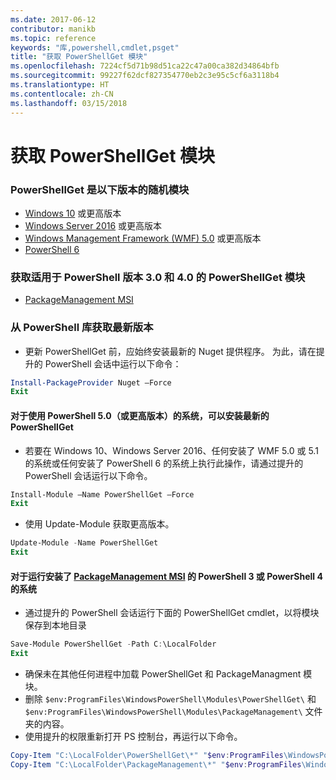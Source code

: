 ```yaml
---
ms.date: 2017-06-12
contributor: manikb
ms.topic: reference
keywords: "库,powershell,cmdlet,psget"
title: "获取 PowerShellGet 模块"
ms.openlocfilehash: 7224cf5d71b98d51ca22c47a00ca382d34864bfb
ms.sourcegitcommit: 99227f62dcf827354770eb2c3e95c5cf6a3118b4
ms.translationtype: HT
ms.contentlocale: zh-CN
ms.lasthandoff: 03/15/2018
---
```

<a name="get-powershellget-module"></a>获取 PowerShellGet 模块
========================

### <a name="powershellget-is-an-in-box-module-in-the-following-releases"></a>PowerShellGet 是以下版本的随机模块
- [Windows 10](https://www.microsoft.com/windows/get-windows-10) 或更高版本
- [Windows Server 2016](https://technet.microsoft.com/windows-server-docs/get-started/windows-server-2016) 或更高版本
- [Windows Management Framework (WMF) 5.0](https://www.microsoft.com/download/details.aspx?id=50395) 或更高版本
- [PowerShell 6](https://github.com/PowerShell/PowerShell/releases)

### <a name="get-powershellget-module-for-powershell-versions-30-and-40"></a>获取适用于 PowerShell 版本 3.0 和 4.0 的 PowerShellGet 模块
- [PackageManagement MSI](http://go.microsoft.com/fwlink/?LinkID=746217&clcid=0x409) 

### <a name="get-the-latest-version-from-powershell-gallery"></a>从 PowerShell 库获取最新版本

- 更新 PowerShellGet 前，应始终安装最新的 Nuget 提供程序。 为此，请在提升的 PowerShell 会话中运行以下命令：
```powershell
Install-PackageProvider Nuget –Force
Exit
```

#### <a name="for-systems-with-powershell-50-or-newer-you-can-install-the-latest-powershellget"></a>对于使用 PowerShell 5.0（或更高版本）的系统，可以安装最新的 PowerShellGet 
- 若要在 Windows 10、Windows Server 2016、任何安装了 WMF 5.0 或 5.1 的系统或任何安装了 PowerShell 6 的系统上执行此操作，请通过提升的 PowerShell 会话运行以下命令。
```powershell
Install-Module –Name PowerShellGet –Force
Exit
```

- 使用 Update-Module 获取更高版本。
```powershell
Update-Module -Name PowerShellGet
Exit
```

#### <a name="for-systems-running-powershell-3-or-powershell-4-that-have-installed-the-packagemanagement-msihttpgomicrosoftcomfwlinklinkid746217clcid0x409"></a>对于运行安装了 [PackageManagement MSI](http://go.microsoft.com/fwlink/?LinkID=746217&clcid=0x409) 的 PowerShell 3 或 PowerShell 4 的系统

- 通过提升的 PowerShell 会话运行下面的 PowerShellGet cmdlet，以将模块保存到本地目录

```powershell
Save-Module PowerShellGet -Path C:\LocalFolder
Exit
```

- 确保未在其他任何进程中加载 PowerShellGet 和 PackageManagment 模块。
- 删除 `$env:ProgramFiles\WindowsPowerShell\Modules\PowerShellGet\` 和 `$env:ProgramFiles\WindowsPowerShell\Modules\PackageManagement\` 文件夹的内容。
- 使用提升的权限重新打开 PS 控制台，再运行以下命令。

```powershell
Copy-Item "C:\LocalFolder\PowerShellGet\*" "$env:ProgramFiles\WindowsPowerShell\Modules\PowerShellGet\" -Recurse -Force
Copy-Item "C:\LocalFolder\PackageManagement\*" "$env:ProgramFiles\WindowsPowerShell\Modules\PackageManagement\" -Recurse -Force